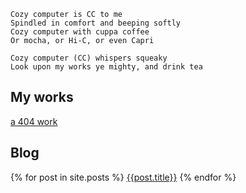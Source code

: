 ```
Cozy computer is CC to me
Spindled in comfort and beeping softly
Cozy computer with cuppa coffee
Or mocha, or Hi-C, or even Capri
```
```
Cozy computer (CC) whispers squeaky
Look upon my works ye mighty, and drink tea
```

## My works
[a 404 work](work.md)

## Blog
{% for post in site.posts %}
[{{post.title}}]({{post.url}})
{% endfor %}
